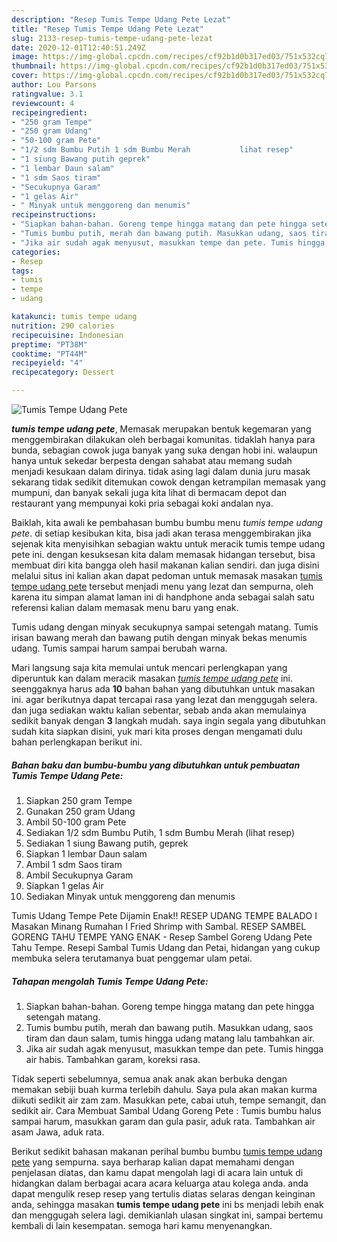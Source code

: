 ```yaml
---
description: "Resep Tumis Tempe Udang Pete Lezat"
title: "Resep Tumis Tempe Udang Pete Lezat"
slug: 2133-resep-tumis-tempe-udang-pete-lezat
date: 2020-12-01T12:40:51.249Z
image: https://img-global.cpcdn.com/recipes/cf92b1d0b317ed03/751x532cq70/tumis-tempe-udang-pete-foto-resep-utama.jpg
thumbnail: https://img-global.cpcdn.com/recipes/cf92b1d0b317ed03/751x532cq70/tumis-tempe-udang-pete-foto-resep-utama.jpg
cover: https://img-global.cpcdn.com/recipes/cf92b1d0b317ed03/751x532cq70/tumis-tempe-udang-pete-foto-resep-utama.jpg
author: Lou Parsons
ratingvalue: 3.1
reviewcount: 4
recipeingredient:
- "250 gram Tempe"
- "250 gram Udang"
- "50-100 gram Pete"
- "1/2 sdm Bumbu Putih 1 sdm Bumbu Merah           lihat resep"
- "1 siung Bawang putih geprek"
- "1 lembar Daun salam"
- "1 sdm Saos tiram"
- "Secukupnya Garam"
- "1 gelas Air"
- " Minyak untuk menggoreng dan menumis"
recipeinstructions:
- "Siapkan bahan-bahan. Goreng tempe hingga matang dan pete hingga setengah matang."
- "Tumis bumbu putih, merah dan bawang putih. Masukkan udang, saos tiram dan daun salam, tumis hingga udang matang lalu tambahkan air."
- "Jika air sudah agak menyusut, masukkan tempe dan pete. Tumis hingga air habis. Tambahkan garam, koreksi rasa."
categories:
- Resep
tags:
- tumis
- tempe
- udang

katakunci: tumis tempe udang 
nutrition: 290 calories
recipecuisine: Indonesian
preptime: "PT38M"
cooktime: "PT44M"
recipeyield: "4"
recipecategory: Dessert

---
```



![Tumis Tempe Udang Pete](https://img-global.cpcdn.com/recipes/cf92b1d0b317ed03/751x532cq70/tumis-tempe-udang-pete-foto-resep-utama.jpg)

<b><i>tumis tempe udang pete</i></b>, Memasak merupakan bentuk kegemaran yang menggembirakan dilakukan oleh berbagai komunitas. tidaklah hanya para bunda, sebagian cowok juga banyak yang suka dengan hobi ini. walaupun hanya untuk sekedar berpesta dengan sahabat atau memang sudah menjadi kesukaan dalam dirinya. tidak asing lagi dalam dunia juru masak sekarang tidak sedikit ditemukan cowok dengan ketrampilan memasak yang mumpuni, dan banyak sekali juga kita lihat di bermacam depot dan restaurant yang mempunyai koki pria sebagai koki andalan nya.

Baiklah, kita awali ke pembahasan bumbu bumbu menu <i>tumis tempe udang pete</i>. di setiap kesibukan kita, bisa jadi akan terasa menggembirakan jika sejenak kita menyisihkan sebagian waktu untuk meracik tumis tempe udang pete ini. dengan kesuksesan kita dalam memasak hidangan tersebut, bisa membuat diri kita bangga oleh hasil makanan kalian sendiri. dan juga disini melalui situs ini kalian akan dapat pedoman untuk memasak masakan <u>tumis tempe udang pete</u> tersebut menjadi menu yang lezat dan sempurna, oleh karena itu simpan alamat laman ini di handphone anda sebagai salah satu referensi kalian dalam memasak menu baru yang enak.

Tumis udang dengan minyak secukupnya sampai setengah matang. Tumis irisan bawang merah dan bawang putih dengan minyak bekas menumis udang. Tumis sampai harum sampai berubah warna.


Mari langsung saja kita memulai untuk mencari perlengkapan yang diperuntuk kan dalam meracik masakan <u><i>tumis tempe udang pete</i></u> ini. seenggaknya harus ada <b>10</b> bahan bahan yang dibutuhkan untuk masakan ini. agar berikutnya dapat tercapai rasa yang lezat dan menggugah selera. dan juga sediakan waktu kalian sebentar, sebab anda akan memulainya sedikit banyak dengan <b>3</b> langkah mudah. saya ingin segala yang dibutuhkan sudah kita siapkan disini, yuk mari kita proses dengan mengamati dulu bahan perlengkapan berikut ini.

<!--inarticleads1-->

##### Bahan baku dan bumbu-bumbu yang dibutuhkan untuk pembuatan Tumis Tempe Udang Pete:

1. Siapkan 250 gram Tempe
1. Gunakan 250 gram Udang
1. Ambil 50-100 gram Pete
1. Sediakan 1/2 sdm Bumbu Putih, 1 sdm Bumbu Merah           (lihat resep)
1. Sediakan 1 siung Bawang putih, geprek
1. Siapkan 1 lembar Daun salam
1. Ambil 1 sdm Saos tiram
1. Ambil Secukupnya Garam
1. Siapkan 1 gelas Air
1. Sediakan  Minyak untuk menggoreng dan menumis


Tumis Udang Tempe Pete Dijamin Enak!! RESEP UDANG TEMPE BALADO I Masakan Minang Rumahan I Fried Shrimp with Sambal. RESEP SAMBEL GORENG TAHU TEMPE YANG ENAK - Resep Sambel Goreng Udang Pete Tahu Tempe. Resepi Sambal Tumis Udang dan Petai, hidangan yang cukup membuka selera terutamanya buat penggemar ulam petai. 

<!--inarticleads2-->

##### Tahapan mengolah Tumis Tempe Udang Pete:

1. Siapkan bahan-bahan. Goreng tempe hingga matang dan pete hingga setengah matang.
1. Tumis bumbu putih, merah dan bawang putih. Masukkan udang, saos tiram dan daun salam, tumis hingga udang matang lalu tambahkan air.
1. Jika air sudah agak menyusut, masukkan tempe dan pete. Tumis hingga air habis. Tambahkan garam, koreksi rasa.


Tidak seperti sebelumnya, semua anak anak akan berbuka dengan memakan sebiji buah kurma terlebih dahulu. Saya pula akan makan kurma diikuti sedikit air zam zam. Masukkan pete, cabai utuh, tempe semangit, dan sedikit air. Cara Membuat Sambal Udang Goreng Pete : Tumis bumbu halus sampai harum, masukkan garam dan gula pasir, aduk rata. Tambahkan air asam Jawa, aduk rata. 

Berikut sedikit bahasan makanan perihal bumbu bumbu <u>tumis tempe udang pete</u> yang sempurna. saya berharap kalian dapat memahami dengan penjelasan diatas, dan kamu dapat mengolah lagi di acara lain untuk di hidangkan dalam berbagai acara acara keluarga atau kolega anda. anda dapat mengulik resep resep yang tertulis diatas selaras dengan keinginan anda, sehingga masakan <b>tumis tempe udang pete</b> ini bs menjadi lebih enak dan menggugah selera lagi. demikianlah ulasan singkat ini, sampai bertemu kembali di lain kesempatan. semoga hari kamu menyenangkan.

